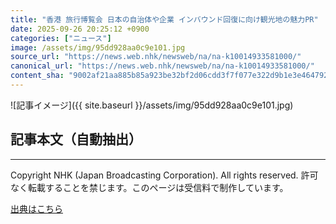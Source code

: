 ```yaml
---
title: "香港 旅行博覧会 日本の自治体や企業 インバウンド回復に向け観光地の魅力PR"
date: 2025-09-26 20:25:12 +0900
categories: ["ニュース"]
image: /assets/img/95dd928aa0c9e101.jpg
source_url: "https://news.web.nhk/newsweb/na/na-k10014933581000/"
canonical_url: "https://news.web.nhk/newsweb/na/na-k10014933581000/"
content_sha: "9002af21aa885b85a923be32bf2d06cdd3f7f077e322d9b1e3e46479253ca096"
---
```


![記事イメージ]({{ site.baseurl }}/assets/img/95dd928aa0c9e101.jpg)

## 記事本文（自動抽出）
<div><div class="_13tndsj2"><nav aria-label="フッターサイトナビゲーション" class="_13tndsj4"></nav><hr class="esl7kn2s esl7kn1l esl7kn1n _14xli2ae"><p class="esl7kn2s esl7kn1m esl7kn1o _1yvk0f68 _1lugom81">Copyright NHK (Japan Broadcasting Corporation). All rights reserved. 許可なく転載することを禁じます。このページは受信料で制作しています。</p></div></div>

[出典はこちら](https://news.web.nhk/newsweb/na/na-k10014933581000/)
